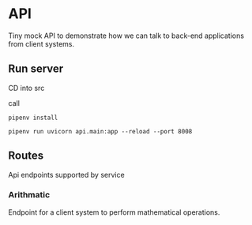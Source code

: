 # API
Tiny mock API to demonstrate how we can talk to back-end
applications from client systems.

## Run server
CD into src

call 
````commandline
pipenv install

pipenv run uvicorn api.main:app --reload --port 8008
````

## Routes
Api endpoints supported by service

### Arithmatic
Endpoint for a client system to perform mathematical operations.
